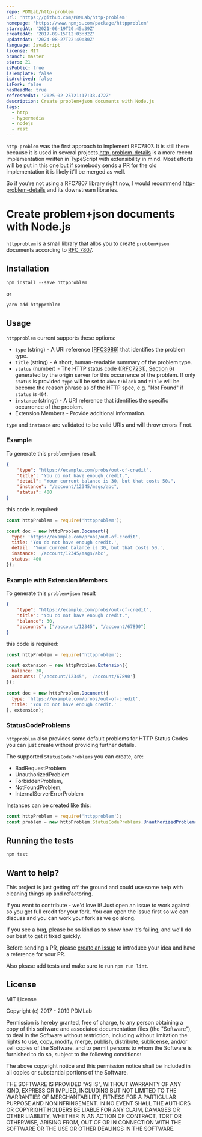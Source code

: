 ```yaml
---
repo: PDMLab/http-problem
url: 'https://github.com/PDMLab/http-problem'
homepage: 'https://www.npmjs.com/package/httpproblem'
starredAt: '2021-06-19T20:45:39Z'
createdAt: '2017-09-15T12:03:32Z'
updatedAt: '2024-08-27T22:49:30Z'
language: JavaScript
license: MIT
branch: master
stars: 21
isPublic: true
isTemplate: false
isArchived: false
isFork: false
hasReadMe: true
refreshedAt: '2025-02-25T21:17:33.472Z'
description: Create problem+json documents with Node.js
tags:
  - http
  - hypermedia
  - nodejs
  - rest
---
```


`http-problem` was the first approach to implement RFC7807. It is still there because it is used in several projects.[http-problem-details](https://github.com/PDMLab/http-problem-details) is a more recent implementation written in TypeScript with extensibility in mind. Most efforts will be put in this one but if somebody sends a PR for the old implementation it is likely it’ll be merged as well.

So if you’re not using a RFC7807 library right now, I would recommend [http-problem-details](https://github.com/PDMLab/http-problem-details) and its downstream libraries.

# Create problem+json documents  with Node.js

`httpproblem` is a small library that allos you to create `problem+json` documents according to [RFC 7807](https://tools.ietf.org/html/rfc7807).

## Installation

```
npm install --save httpproblem
```

or

```
yarn add httpproblem
```

## Usage

`httpproblem` current supports these options:

* `type` (string) - A URI reference [[RFC3986](https://tools.ietf.org/html/rfc3986)] that identifies the problem type.
* `title` (string) - A short, human-readable summary of the problem type.
* `status` (number) - The HTTP status code ([[RFC7231], Section 6](https://tools.ietf.org/html/rfc7231#section-6)) generated by the origin server for this occurrence of the problem. If only `status` is provided `type` will be set to `about:blank` and `title` will be become the reason phrase as of the HTTP spec, e.g. "Not Found" if `status` is `404`.
* `instance` (stringt) - A URI reference that identifies the specific      occurrence of the problem.
* Extension Members - Provide additional information.

`type` and `instance` are validated to be valid URIs and will throw errors if not.

### Example

To generate this `problem+json` result

```json
{
    "type": "https://example.com/probs/out-of-credit",
    "title": "You do not have enough credit.",
    "detail": "Your current balance is 30, but that costs 50.",
    "instance": "/account/12345/msgs/abc",
    "status": 400
}
```

this code is required:

```javascript
const httpProblem = require('httpproblem');

const doc = new httpProblem.Document({
  type: 'https://example.com/probs/out-of-credit',
  title: 'You do not have enough credit.',
  detail: 'Your current balance is 30, but that costs 50.',
  instance: '/account/12345/msgs/abc',
  status: 400
});
```

### Example with Extension Members

To generate this `problem+json` result

```json
{
    "type": "https://example.com/probs/out-of-credit",
    "title": "You do not have enough credit.",
    "balance": 30,
    "accounts": ["/account/12345", "/account/67890"]
}
```

this code is required:

```javascript
const httpProblem = require('httpproblem');

const extension = new httpProblem.Extension({
  balance: 30,
  accounts: ['/account/12345', '/account/67890']
});

const doc = new httpProblem.Document({
  type: 'https://example.com/probs/out-of-credit',
  title: 'You do not have enough credit.'
}, extension);
```

### StatusCodeProblems

`httpproblem` also provides some default problems for HTTP Status Codes you can just create without providing further details.

The supported `StatusCodeProblems` you can create, are:

- BadRequestProblem
- UnauthorizedProblem
- ForbiddenProblem,
- NotFoundProblem,
- InternalServerErrorProblem

Instances can be created like this:

```js
const httpProblem = require('httpproblem');
const problem = new httpProblem.StatusCodeProblems.UnauthorizedProblem();
```

## Running the tests

```
npm test
```

## Want to help?

This project is just getting off the ground and could use some help with cleaning things up and refactoring.

If you want to contribute - we'd love it! Just open an issue to work against so you get full credit for your fork. You can open the issue first so we can discuss and you can work your fork as we go along.

If you see a bug, please be so kind as to show how it's failing, and we'll do our best to get it fixed quickly.

Before sending a PR, please [create an issue](https://github.com/PDMLab/project-json/issues/new) to introduce your idea and have a reference for your PR.

Also please add tests and make sure to run `npm run lint`.

## License

MIT License

Copyright (c) 2017 - 2019 PDMLab

Permission is hereby granted, free of charge, to any person obtaining a copy
of this software and associated documentation files (the "Software"), to deal
in the Software without restriction, including without limitation the rights
to use, copy, modify, merge, publish, distribute, sublicense, and/or sell
copies of the Software, and to permit persons to whom the Software is
furnished to do so, subject to the following conditions:

The above copyright notice and this permission notice shall be included in all
copies or substantial portions of the Software.

THE SOFTWARE IS PROVIDED "AS IS", WITHOUT WARRANTY OF ANY KIND, EXPRESS OR
IMPLIED, INCLUDING BUT NOT LIMITED TO THE WARRANTIES OF MERCHANTABILITY,
FITNESS FOR A PARTICULAR PURPOSE AND NONINFRINGEMENT. IN NO EVENT SHALL THE
AUTHORS OR COPYRIGHT HOLDERS BE LIABLE FOR ANY CLAIM, DAMAGES OR OTHER
LIABILITY, WHETHER IN AN ACTION OF CONTRACT, TORT OR OTHERWISE, ARISING FROM,
OUT OF OR IN CONNECTION WITH THE SOFTWARE OR THE USE OR OTHER DEALINGS IN THE
SOFTWARE.
